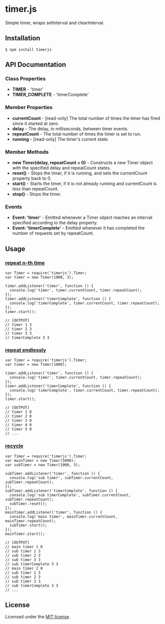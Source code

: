 # timer.js
Simple timer, wraps setInterval and clearInterval.

## Installation
    $ npm install timerjs

## API Documentation

### Class Properties
* **TIMER** - 'timer'
* **TIMER_COMPLETE** - 'timerComplete'

### Member Properties
* **currentCount** - \[read-only\] The total number of times the timer has fired since it started at zero.
* **delay** - The delay, in milliseconds, between timer events.
* **repeatCount** - The total number of times the timer is set to run.
* **running** - \[read-only\] The timer's current state.

### Member Methods
* **new Timer(delay, repeatCount = 0)** - Constructs a new Timer object with the specified delay and repeatCount states.
* **reset()** - Stops the timer, if it is running, and sets the currentCount property back to 0.
* **start()** - Starts the timer, if it is not already running and currentCount is less than repeatCount.
* **stop()** - Stops the timer.

### Events
* **Event: 'timer'** - Emitted whenever a Timer object reaches an interval specified according to the delay property.
* **Event: 'timerComplete'** - Emitted whenever it has completed the number of requests set by repeatCount.

## Usage

### [repeat n-th time](https://github.com/minodisk/timer-js/blob/master/example/repeat_n-th_time.js)
    var Timer = require('timerjs').Timer;
    var timer = new Timer(1000, 3);

    timer.addListener('timer', function () {
      console.log('timer', timer.currentCount, timer.repeatCount);
    });
    timer.addListener('timerComplete', function () {
      console.log('timerComplete', timer.currentCount, timer.repeatCount);
    });
    timer.start();

    // [OUTPUT]
    // timer 1 3
    // timer 2 3
    // timer 3 3
    // timerComplete 3 3

### [repeat endlessly](https://github.com/minodisk/timer.js/blob/master/example/repeat_endlessly.js)
    var Timer = require('timerjs').Timer;
    var timer = new Timer(1000);

    timer.addListener('timer', function () {
      console.log('timer', timer.currentCount, timer.repeatCount);
    });
    timer.addListener('timerComplete', function () {
      console.log('timerComplete', timer.currentCount, timer.repeatCount);
    });
    timer.start();

    // [OUTPUT]
    // timer 1 0
    // timer 2 0
    // timer 3 0
    // timer 4 0
    // timer 5 0
    // ...

### [recycle](https://github.com/minodisk/timer.js/blob/master/example/recycle.js)
    var Timer = require('timerjs').Timer;
    var mainTimer = new Timer(5000);
    var subTimer = new Timer(1000, 3);

    subTimer.addListener('timer', function () {
      console.log('sub timer', subTimer.currentCount, subTimer.repeatCount);
    });
    subTimer.addListener('timerComplete', function () {
      console.log('sub timerComplete', subTimer.currentCount, subTimer.repeatCount);
      subTimer.reset();
    });
    mainTimer.addListener('timer', function () {
      console.log('main timer', mainTimer.currentCount, mainTimer.repeatCount);
      subTimer.start();
    });
    mainTimer.start();

    // [OUTPUT]
    // main timer 1 0
    // sub timer 1 3
    // sub timer 2 3
    // sub timer 3 3
    // sub timerComplete 3 3
    // main timer 2 0
    // sub timer 1 3
    // sub timer 2 3
    // sub timer 3 3
    // sub timerComplete 3 3
    // ...

## License
Licensed under the [MIT license](https://github.com/minodisk/timer-js/raw/master/LICENSE).
